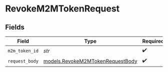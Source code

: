 # RevokeM2MTokenRequest


## Fields

| Field                                                                      | Type                                                                       | Required                                                                   | Description                                                                |
| -------------------------------------------------------------------------- | -------------------------------------------------------------------------- | -------------------------------------------------------------------------- | -------------------------------------------------------------------------- |
| `m2m_token_id`                                                             | *str*                                                                      | :heavy_check_mark:                                                         | N/A                                                                        |
| `request_body`                                                             | [models.RevokeM2MTokenRequestBody](../models/revokem2mtokenrequestbody.md) | :heavy_check_mark:                                                         | N/A                                                                        |